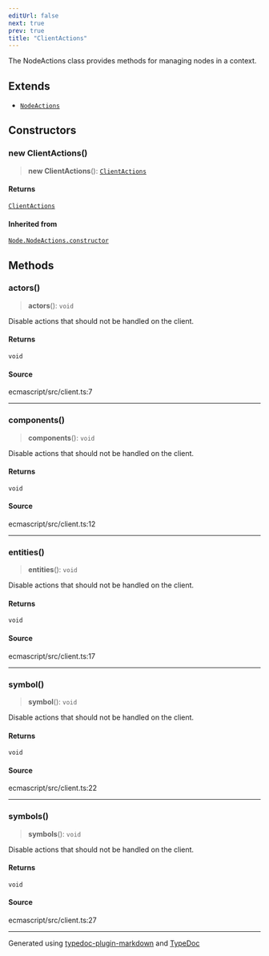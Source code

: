 ```yaml
---
editUrl: false
next: true
prev: true
title: "ClientActions"
---
```


The NodeActions class provides methods for managing nodes in a context.

## Extends

- [`NodeActions`](/api/namespaces/node/classes/nodeactions/)

## Constructors

### new ClientActions()

> **new ClientActions**(): [`ClientActions`](/api/namespaces/client/classes/clientactions/)

#### Returns

[`ClientActions`](/api/namespaces/client/classes/clientactions/)

#### Inherited from

[`Node.NodeActions.constructor`](/api/namespaces/node/classes/nodeactions/#constructors)

## Methods

### actors()

> **actors**(): `void`

Disable actions that should not be handled on the client.

#### Returns

`void`

#### Source

ecmascript/src/client.ts:7

***

### components()

> **components**(): `void`

Disable actions that should not be handled on the client.

#### Returns

`void`

#### Source

ecmascript/src/client.ts:12

***

### entities()

> **entities**(): `void`

Disable actions that should not be handled on the client.

#### Returns

`void`

#### Source

ecmascript/src/client.ts:17

***

### symbol()

> **symbol**(): `void`

Disable actions that should not be handled on the client.

#### Returns

`void`

#### Source

ecmascript/src/client.ts:22

***

### symbols()

> **symbols**(): `void`

Disable actions that should not be handled on the client.

#### Returns

`void`

#### Source

ecmascript/src/client.ts:27

***

Generated using [typedoc-plugin-markdown](https://www.npmjs.com/package/typedoc-plugin-markdown) and [TypeDoc](https://typedoc.org/)
